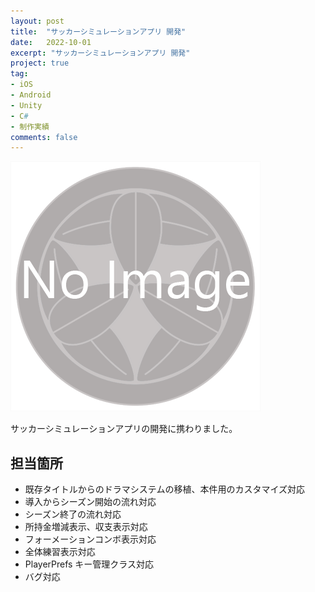 ```yaml
---
layout: post
title:  "サッカーシミュレーションアプリ 開発"
date:   2022-10-01
excerpt: "サッカーシミュレーションアプリ 開発"
project: true
tag:
- iOS 
- Android
- Unity
- C#
- 制作実績
comments: false
---
```


![サッカーシミュレーションアプリ](../assets/img/noimage.png)

サッカーシミュレーションアプリの開発に携わりました。

## 担当箇所
* 既存タイトルからのドラマシステムの移植、本件用のカスタマイズ対応
* 導入からシーズン開始の流れ対応
* シーズン終了の流れ対応
* 所持金増減表示、収支表示対応
* フォーメーションコンボ表示対応
* 全体練習表示対応
* PlayerPrefs キー管理クラス対応
* バグ対応
